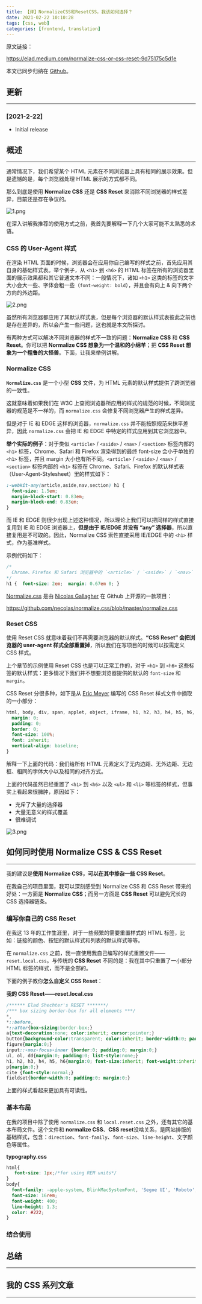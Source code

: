 ```yaml
---
title: 【译】NormalizeCSS和ResetCSS，我该如何选择？
date: 2021-02-22 10:10:28
tags: [css, web]
categories: [frontend, translation]
---
```


原文链接：

https://elad.medium.com/normalize-css-or-css-reset-9d75175c5d1e

本文已同步归纳在 [Github](https://github.com/ddzy/translations)。

<!-- more -->

## 更新

------

### [2021-2-22]

- Initial release

## 概述

------

通常情况下，我们希望某个 HTML 元素在不同浏览器上具有相同的展示效果。但是遗憾的是，每个浏览器处理 HTML 展示的方式都不同。

那么到底是使用 **Normalize CSS** 还是 **CSS Reset** 来消除不同浏览器的样式差异，目前还是存在争议的。

![1.png](https://oos.blog.yyge.top/2021/2/22/【译】NormalizeCSS和ResetCSS，我该如何选择？/images/1.png)

在深入讲解我推荐的使用方式之前，我首先要解释一下几个大家可能不太熟悉的术语。

### CSS 的 User-Agent 样式

在渲染 HTML 页面的时候，浏览器会在应用你自己编写的样式之前，首先应用其自身的基础样式表。举个例子，从 `<h1>` 到 `<h6>` 的 HTML 标签在所有的浏览器里面的展示效果都和其它普通文本不同：一般情况下，诸如 `<h1>` 这类的标签的文字大小会大一些、字体会粗一些（`font-weight: bold`），并且会有向上 & 向下两个方向的外边距。

![2.png](https://oos.blog.yyge.top/2021/2/22/【译】NormalizeCSS和ResetCSS，我该如何选择？/images/2.png)

虽然所有浏览器都应用了其默认样式表，但是每个浏览器的默认样式表彼此之前也是存在差异的，所以会产生一些问题，这也就是本文所探讨。

有两种方式可以解决不同浏览器的样式不一致的问题：**Normalize CSS** 和 **CSS Reset**。你可以把 **Normalize CSS 想象为一个温和的小绵羊**；把 **CSS Reset 想象为一个粗鲁的大怪兽**。下面，让我来举例讲解。

### Normalize CSS

**`Normalize.css`** 是一个小型 **CSS** 文件，为 HTML 元素的默认样式提供了跨浏览器的一致性。

这就意味着如果我们在 W3C 上查阅浏览器所应用的样式的规范的时候，不同浏览器的规范是不一样的，而 `normalize.css` 会修复不同浏览器产生的样式差异。

但是对于 IE 和 EDGE 这样的浏览器，`normalize.css` 并不能按照规范来抹平差异，因此 `normalize.css` 会把 IE 和 EDGE 中特定的样式应用到其它浏览器中。

**举个实际的例子**：对于类似 `<article>` / `<aside>` / `<nav>` / `<section>` 标签内部的 `<h1>` 标签，Chrome、Safari 和 Firefox 渲染得到的最终 font-size 会小于单独的 `<h1>` 标签，并且 margin 大小也有所不同。`<article>` / `<aside>` / `<nav>` / `<section>` 标签内部的 `<h1>` 标签在 Chrome、Safari、Firefox 的默认样式表（User-Agent-Stylesheet）里的样式如下：

```css
:-webkit-any(article,aside,nav,section) h1 {
  font-size: 1.5em;
  margin-block-start: 0.83em;
  margin-block-end: 0.83em;
}
```

而 IE 和 EDGE 则很少出现上述这种情况，所以理论上我们可以把同样的样式直接复用到 IE 和 EDGE 浏览器上，**但是由于 IE/EDGE 并没有 “any” 选择器**，所以直接复用是不可取的。因此，Normalize CSS 索性直接采用 IE/EDGE 中的 `<h1>` 样式，作为基准样式。

示例代码如下：

```css
/*
  Chrome、Firefox 和 Safari 浏览器中的 `<article>` / `<aside>` / `<nav>` / `<section>` 标签内部的 `<h1>` 标签的正确的文字大小和外边距
*/
h1 {  font-size: 2em;  margin: 0.67em 0; }
```

[Normalize.css](https://github.com/necolas/normalize.css/blob/master/normalize.css) 是由 [Nicolas Gallagher](https://github.com/necolas) 在 Github 上开源的一款项目：

https://github.com/necolas/normalize.css/blob/master/normalize.css

### Reset CSS

使用 Reset CSS 就意味着我们不再需要浏览器的默认样式。**“CSS Reset” 会把浏览器的 user-agent 样式全部重置掉**，所以我们在写项目的时候可以按需定义 CSS 样式。

上个章节的示例使用 Reset CSS 也是可以正常工作的，对于 `<h1>` 到 `<h6>` 这些标签的默认样式：更多情况下我们并不想要浏览器提供的默认的 `font-size` 和 `margin`。

CSS Reset 分很多种，如下是从 [Eric Meyer](https://meyerweb.com/eric/tools/css/reset/) 编写的 CSS Reset 样式文件中摘取的一小部分：

```css
html, body, div, span, applet, object, iframe, h1, h2, h3, h4, h5, h6, p, blockquote, pre, a, abbr, acronym, address, big, cite, code, del, dfn, em, img, ins, kbd, q, s, samp, small, strike, strong, sub, sup, tt, var, b, u, i, center, dl, dt, dd, ol, ul, li, fieldset, form, label, legend, table, caption, tbody, tfoot, thead, tr, th, td, article, aside, canvas, details, embed,  figure, figcaption, footer, header, hgroup,  menu, nav, output, ruby, section, summary, time, mark, audio, video {
  margin: 0;
  padding: 0;
  border: 0;
  font-size: 100%;
  font: inherit;
  vertical-align: baseline;
}
```

解释一下上面的代码：我们给所有 HTML 元素定义了无内边距、无外边距、无边框、相同的字体大小以及相同的对齐方式。

上面的代码虽然已经重置了 `<h1>` 到 `<h6>` 以及 `<ul>` 和 `<li>` 等标签的样式，但事实上看起来很臃肿，原因如下：

- 充斥了大量的选择器
- 大量无意义的样式覆盖
- 很难调试

![3.png](https://oos.blog.yyge.top/2021/2/22/【译】NormalizeCSS和ResetCSS，我该如何选择？/images/3.png)

## 如何同时使用 Normalize CSS & CSS Reset

------

我的建议是**使用 Normalize CSS，可以在其中掺杂一些 CSS Reset**。

在我自己的项目里面，我可以深刻感受到 Normalize CSS 和 CSS Reset 带来的好处：一方面是 **Normalize CSS**；而另一方面是 **CSS Reset** 可以避免冗长的 CSS 选择器链条。

### 编写你自己的 CSS Reset

在我这 13 年的工作生涯里，对于一些频繁的需要重置样式的 HTML 标签，比如：链接的颜色、按钮的默认样式和列表的默认样式等等。

在 `normalize.css` 之前，我一直使用我自己编写的样式重置文件——`reset.local.css`。与传统的 **CSS Reset** 不同的是：我在其中只重置了一小部分 HTML 标签的样式，而不是全部的。

下面的例子教你**怎么自定义 CSS Reset**：

**我的 CSS Reset——reset.local.css**

```css
/****** Elad Shechter's RESET *******/
/*** box sizing border-box for all elements ***/
*,
*::before,
*::after{box-sizing:border-box;}
a{text-decoration:none; color:inherit; cursor:pointer;}
button{background-color:transparent; color:inherit; border-width:0; padding:0; cursor:pointer;}
figure{margin:0;}
input::-moz-focus-inner {border:0; padding:0; margin:0;}
ul, ol, dd{margin:0; padding:0; list-style:none;}
h1, h2, h3, h4, h5, h6{margin:0; font-size:inherit; font-weight:inherit;}
p{margin:0;}
cite {font-style:normal;}
fieldset{border-width:0; padding:0; margin:0;}
```

上面的样式看起来更加具有可读性。

### 基本布局

在我的项目中除了使用 `normalize.css` 和 `local.reset.css` 之外，还有其它的基本布局文件。这个文件和 **normalize CSS**、**CSS reset**没啥关系，是网站排版的基础样式，包含：`direction`、`font-family`、`font-size`、`line-height`、文字颜色等属性。

**typography.css**

```css
html{
   font-size: 1px;/*for using REM units*/
}
body{
  font-family: -apple-system, BlinkMacSystemFont, 'Segoe UI', 'Roboto', 'Oxygen', 'Ubuntu', 'Fira Sans', 'Droid Sans', 'Helvetica Neue',sans-serif;
  font-size: 16rem;
  font-weight: 400;
  line-height: 1.3;
  color: #222;
}
```

### 结合使用

## 总结

------

## 我的 CSS 系列文章

------